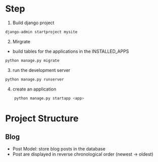 # Step
1.  Build django project
```bash
django-admin startproject mysite

```
2. Mirgrate
* build tables for the applications in the INSTALLED_APPS
```bash
python manage.py migrate

```
3. run the development server
```bash
python manage.py runserver

```
4. create an application
```bash
    python manage.py startapp <app>
```


# Project Structure
## Blog
* Post Model: store blog posts in the database
* Post are displayed in reverse chronological order (newest -> oldest)